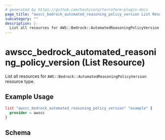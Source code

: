 ```yaml
---
# generated by https://github.com/hashicorp/terraform-plugin-docs
page_title: "awscc_bedrock_automated_reasoning_policy_version List Resource - terraform-provider-awscc"
subcategory: ""
description: |-
  List all resources for AWS::Bedrock::AutomatedReasoningPolicyVersion resource type.
---
```


# awscc_bedrock_automated_reasoning_policy_version (List Resource)

List all resources for `AWS::Bedrock::AutomatedReasoningPolicyVersion` resource type.

## Example Usage

```terraform
list "awscc_bedrock_automated_reasoning_policy_version" "example" {
  provider = awscc
}
```

<!-- schema generated by tfplugindocs -->
## Schema
